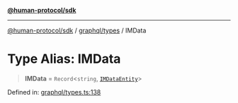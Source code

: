 [**@human-protocol/sdk**](../../../README.md)

***

[@human-protocol/sdk](../../../modules.md) / [graphql/types](../README.md) / IMData

# Type Alias: IMData

> **IMData** = `Record`\<`string`, [`IMDataEntity`](IMDataEntity.md)\>

Defined in: [graphql/types.ts:138](https://github.com/humanprotocol/human-protocol/blob/366f3dd978e17e96d3d7afc31ded53e6bfcb7710/packages/sdk/typescript/human-protocol-sdk/src/graphql/types.ts#L138)
